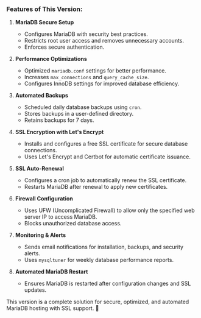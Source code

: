 ### Features of This Version:

1. **MariaDB Secure Setup**
   - Configures MariaDB with security best practices.
   - Restricts root user access and removes unnecessary accounts.
   - Enforces secure authentication.

2. **Performance Optimizations**
   - Optimized `mariadb.conf` settings for better performance.
   - Increases `max_connections` and `query_cache_size`.
   - Configures InnoDB settings for improved database efficiency.

3. **Automated Backups**
   - Scheduled daily database backups using `cron`.
   - Stores backups in a user-defined directory.
   - Retains backups for 7 days.

4. **SSL Encryption with Let's Encrypt**
   - Installs and configures a free SSL certificate for secure database connections.
   - Uses Let's Encrypt and Certbot for automatic certificate issuance.

5. **SSL Auto-Renewal**
   - Configures a cron job to automatically renew the SSL certificate.
   - Restarts MariaDB after renewal to apply new certificates.

6. **Firewall Configuration**
   - Uses UFW (Uncomplicated Firewall) to allow only the specified web server IP to access MariaDB.
   - Blocks unauthorized database access.

7. **Monitoring & Alerts**
   - Sends email notifications for installation, backups, and security alerts.
   - Uses `mysqltuner` for weekly database performance reports.

8. **Automated MariaDB Restart**
   - Ensures MariaDB is restarted after configuration changes and SSL updates.

This version is a complete solution for secure, optimized, and automated MariaDB hosting with SSL support. 🚀
